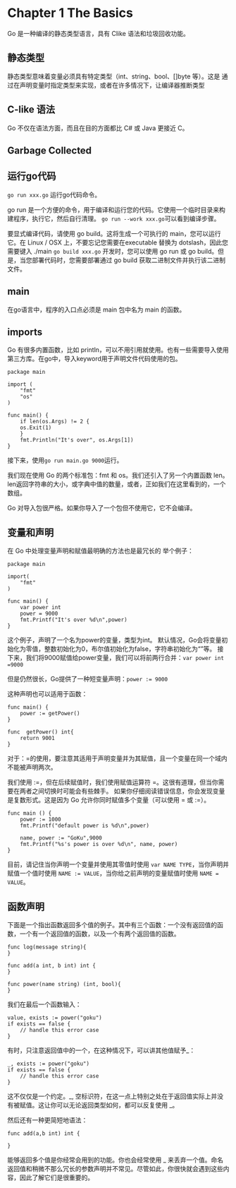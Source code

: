 # Chapter 1 The Basics
Go 是一种编译的静态类型语言，具有 Clike 语法和垃圾回收功能。

## 静态类型
静态类型意味着变量必须具有特定类型（int、string、bool、[]byte 等）。这是 通过在声明变量时指定类型来实现，或者在许多情况下，让编译器推断类型

## C-like 语法
Go 不仅在语法方面，而且在目的方面都比 C# 或 Java 更接近 C。

## Garbage Collected

## 运行go代码
`go run xxx.go` 运行go代码命令。

go run 是一个方便的命令，用于编译和运行您的代码。它使用一个临时目录来构建程序，执行它，然后自行清理。
`go run --work xxx.go`可以看到编译步骤。

要显式编译代码，请使用 go build。这将生成一个可执行的 main，您可以运行它。在 Linux / OSX 上，不要忘记您需要在executable 替换为 dotslash，因此您需要键入 ./main
`go build xxx.go`
开发时，您可以使用 go run 或 go build。但是，当您部署代码时，您需要部署通过 go build 获取二进制文件并执行该二进制文件。

## main
在go语言中，程序的入口点必须是 main 包中名为 main 的函数。

## imports
Go 有很多内置函数，比如 println，可以不用引用就使用。也有一些需要导入使用第三方库。在go中，导入keyword用于声明文件代码使用的包。
```git
package main

import (
    "fmt"
    "os"
)

func main() {
    if len(os.Args) != 2 {
    os.Exit(1)
    }
    fmt.Println("It's over", os.Args[1])
}
```
接下来，使用`go run main.go 9000`运行。

我们现在使用 Go 的两个标准包：fmt 和 os。我们还引入了另一个内置函数 len。 len返回字符串的大小，或字典中值的数量，或者，正如我们在这里看到的，一个数组。 

Go 对导入包很严格。如果你导入了一个包但不使用它，它不会编译。

## 变量和声明
在 Go 中处理变量声明和赋值最明确的方法也是最冗长的
举个例子：
```git
package main

import(
    "fmt"
)

func main() {
    var power int
    power = 9000
    fmt.Printf("It's over %d\n",power)
}

```
这个例子，声明了一个名为power的变量，类型为int。 默认情况，Go会将变量初始化为零值，整数初始化为0，布尔值初始化为false，字符串初始化为“”等。
接下来，我们将9000赋值给power变量，我们可以将前两行合并：`var power int =9000`

但是仍然很长，Go提供了一种短变量声明：`power := 9000`

这种声明也可以适用于函数：
```git
func main() {
    power := getPower()
}

func  getPower() int{
    return 9001
}
```

对于：=的使用，要注意其适用于声明变量并为其赋值，且一个变量在同一个域内不能被声明两次。

我们使用 :=，但在后续赋值时，我们使用赋值运算符 =。这很有道理，但当你需要在两者之间切换时可能会有些棘手。 如果你仔细阅读错误信息，你会发现变量是复数形式。这是因为 Go 允许你同时赋值多个变量（可以使用 = 或 :=）。
```git
func main () {
    power := 1000
    fmt.Printf("default power is %d\n",power)

    name, power := "GoKu",9000
    fmt.Printf("%s's power is over %d\n", name, power)
}
```

目前，请记住当你声明一个变量并使用其零值时使用 `var NAME TYPE`，当你声明并赋值一个值时使用 `NAME := VALUE`，当你给之前声明的变量赋值时使用 `NAME = VALUE`。

## 函数声明
下面是一个指出函数返回多个值的例子。其中有三个函数：一个没有返回值的函数，一个有一个返回值的函数，以及一个有两个返回值的函数。
```git
func log(message string){
}

func add(a int, b int) int {
}

func power(name string) (int, bool){
}
```
我们在最后一个函数输入：
```git
value, exists := power("goku")
if exists == false {
    // handle this error case
}
```

有时，只注意返回值中的一个，在这种情况下，可以讲其他值赋予_：
```git
_, exists := power("goku")
if exists == false {
    // handle this error case
}
```

这不仅仅是一个约定。_, 空标识符，在这一点上特别之处在于返回值实际上并没有被赋值。这让你可以无论返回类型如何，都可以反复使用 _。

然后还有一种更简短地语法：
```git
func add(a,b int) int {

}
```

能够返回多个值是你经常会用到的功能。你也会经常使用 _ 来丢弃一个值。命名返回值和稍微不那么冗长的参数声明并不常见。尽管如此，你很快就会遇到这些内容，因此了解它们是很重要的。




